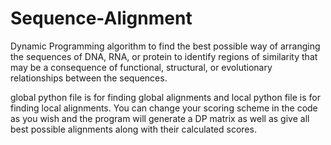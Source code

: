 # Sequence-Alignment
Dynamic Programming algorithm to find the best possible way of arranging the sequences of DNA, RNA, or protein to identify regions of similarity that may be a consequence of functional, structural, or evolutionary relationships between the sequences.

global python file is for finding global alignments and local python file is for finding local alignments. You can change your scoring scheme in the code as you wish and the program will generate a DP matrix as well as give all best possible alignments along with their calculated scores.
